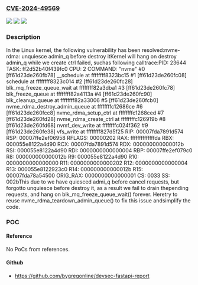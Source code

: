 ### [CVE-2024-49569](https://cve.mitre.org/cgi-bin/cvename.cgi?name=CVE-2024-49569)
![](https://img.shields.io/static/v1?label=Product&message=Linux&color=blue)
![](https://img.shields.io/static/v1?label=Version&message=958dc1d32c80566f58d18f05ef1f05bd32d172c1%3C%20427036030f4d796533dcadba9b845896cb6c10a7%20&color=brighgreen)
![](https://img.shields.io/static/v1?label=Vulnerability&message=n%2Fa&color=brighgreen)

### Description

In the Linux kernel, the following vulnerability has been resolved:nvme-rdma: unquiesce admin_q before destroy itKernel will hang on destroy admin_q while we create ctrl failed, suchas following calltrace:PID: 23644    TASK: ff2d52b40f439fc0  CPU: 2    COMMAND: "nvme" #0 [ff61d23de260fb78] __schedule at ffffffff8323bc15 #1 [ff61d23de260fc08] schedule at ffffffff8323c014 #2 [ff61d23de260fc28] blk_mq_freeze_queue_wait at ffffffff82a3dba1 #3 [ff61d23de260fc78] blk_freeze_queue at ffffffff82a4113a #4 [ff61d23de260fc90] blk_cleanup_queue at ffffffff82a33006 #5 [ff61d23de260fcb0] nvme_rdma_destroy_admin_queue at ffffffffc12686ce #6 [ff61d23de260fcc8] nvme_rdma_setup_ctrl at ffffffffc1268ced #7 [ff61d23de260fd28] nvme_rdma_create_ctrl at ffffffffc126919b #8 [ff61d23de260fd68] nvmf_dev_write at ffffffffc024f362 #9 [ff61d23de260fe38] vfs_write at ffffffff827d5f25    RIP: 00007fda7891d574  RSP: 00007ffe2ef06958  RFLAGS: 00000202    RAX: ffffffffffffffda  RBX: 000055e8122a4d90  RCX: 00007fda7891d574    RDX: 000000000000012b  RSI: 000055e8122a4d90  RDI: 0000000000000004    RBP: 00007ffe2ef079c0   R8: 000000000000012b   R9: 000055e8122a4d90    R10: 0000000000000000  R11: 0000000000000202  R12: 0000000000000004    R13: 000055e8122923c0  R14: 000000000000012b  R15: 00007fda78a54500    ORIG_RAX: 0000000000000001  CS: 0033  SS: 002bThis due to we have quiesced admi_q before cancel requests, but forgotto unquiesce before destroy it, as a result we fail to drain thepending requests, and hang on blk_mq_freeze_queue_wait() forever. Heretry to reuse nvme_rdma_teardown_admin_queue() to fix this issue andsimplify the code.

### POC

#### Reference
No PoCs from references.

#### Github
- https://github.com/bygregonline/devsec-fastapi-report

